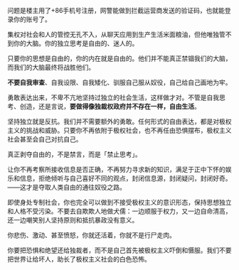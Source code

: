 问题是楼主用了+86手机号注册，网警能做到拦截运营商发送的验证码，也就能登录你的账号了。

集权对社会和人的管控无孔不入，从聊天应用到生产生活米面粮油，但他唯独管不到你的大脑。你的独立思考是自由的、迷人的。

只要你的思想是自由的，你的内在就是自由的。他们并不能真正禁锢我们的大脑，而我们的大脑最终将战胜他们。

**不要自我审查**、自我设限、自我矮化、驯服自己服从奴役，自己给自己画地为牢。

勇敢表达出来，不卑不亢地坚持过独立的社会生活，这样做才对。不管是自我思考、创造，还是言说，**要做得像独裁权政府并不存在一样，自由生活**。

坚持独立就是反抗。我们并不需要额外的勇敢。任何形式的自由表达，都是对极权主义的挑战和威胁。只要你不再依附于极权社会，也不再任由恐惧摆布，极权主义社会甚至会自己对抗自己。

真正剥夺自由的，不是禁言，而是「禁止思考」。

让你不再考察所接收信息是否正确，不再努力寻求新的知识，满足于正中下怀的娱乐和信息，拒绝倾听与自己喜好不同的观点，封闭信息源，封闭疑问，封闭好奇。——这才是夺取人类自由的通往奴役之路。

即使身处专制社会，你也完全可以做到不接受极权主义的意识形态，保持思想独立和人格不受污染。不要去自欺欺人地做犬儒：一边顺服于权力，又一边自命清高，还一边嘲笑别人坚持原则和抵抗暴政没有意义。

你悲伤、激动、甚至愤怒，你就还活着，你就不是行尸走肉。

你要把恐惧和绝望还给独裁者，而不是自己首先被极权主义吓倒和慑服。我们不要把世界让给坏人，助长了极权主义社会的白色恐怖。
